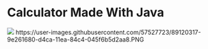 <h1>Calculator Made With Java</h1>
<img src="file:///C:/Users/ahmad/Pictures/Capture.PNG">
https://user-images.githubusercontent.com/57527723/89120317-9e261680-d4ca-11ea-84c4-045f6b5d2aa8.PNG
